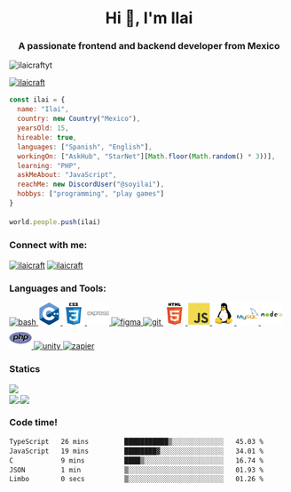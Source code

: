 <h1 align="center">Hi 👋, I'm Ilai</h1>
<h3 align="center">A passionate frontend and backend developer from Mexico</h3>

<p align="left"> <img src="https://komarev.com/ghpvc/?username=ilaicraftyt&label=Profile%20views&color=0e75b6&style=flat" alt="ilaicraftyt" /> </p>

<p align="left"> <a href="https://twitter.com/ilaicraft" target="blank"><img src="https://img.shields.io/twitter/follow/ilaicraft?logo=twitter&style=for-the-badge" alt="ilaicraft" /></a> </p>

```js
const ilai = {
  name: "Ilai",
  country: new Country("Mexico"),
  yearsOld: 15,
  hireable: true,
  languages: ["Spanish", "English"],
  workingOn: ["AskHub", "StarNet"][Math.floor(Math.random() * 3))],
  learning: "PHP",
  askMeAbout: "JavaScript",
  reachMe: new DiscordUser("@soyilai"),
  hobbys: ["programming", "play games"]
}

world.people.push(ilai)
```

<h3 align="left">Connect with me:</h3>
<p align="left">
<a href="https://twitter.com/ilaicraft" target="blank"><img align="center" src="https://raw.githubusercontent.com/rahuldkjain/github-profile-readme-generator/master/src/images/icons/Social/twitter.svg" alt="ilaicraft" height="30" width="40" /></a>
<a href="https://www.youtube.com/c/ilaicraft" target="blank"><img align="center" src="https://raw.githubusercontent.com/rahuldkjain/github-profile-readme-generator/master/src/images/icons/Social/youtube.svg" alt="ilaicraft" height="30" width="40" /></a>
</p>

<h3 align="left">Languages and Tools:</h3>
<p align="left"> <a href="https://www.gnu.org/software/bash/" target="_blank"> <img src="https://www.vectorlogo.zone/logos/gnu_bash/gnu_bash-icon.svg" alt="bash" width="40" height="40"/> </a> <a href="https://www.w3schools.com/cpp/" target="_blank"> <img src="https://raw.githubusercontent.com/devicons/devicon/master/icons/cplusplus/cplusplus-original.svg" alt="cplusplus" width="40" height="40"/> </a> <a href="https://www.w3schools.com/css/" target="_blank"> <img src="https://raw.githubusercontent.com/devicons/devicon/master/icons/css3/css3-original-wordmark.svg" alt="css3" width="40" height="40"/> </a> <a href="https://expressjs.com" target="_blank"> <img src="https://raw.githubusercontent.com/devicons/devicon/master/icons/express/express-original-wordmark.svg" alt="express" width="40" height="40"/> </a> <a href="https://www.figma.com/" target="_blank"> <img src="https://www.vectorlogo.zone/logos/figma/figma-icon.svg" alt="figma" width="40" height="40"/> </a> <a href="https://git-scm.com/" target="_blank"> <img src="https://www.vectorlogo.zone/logos/git-scm/git-scm-icon.svg" alt="git" width="40" height="40"/> </a> <a href="https://www.w3.org/html/" target="_blank"> <img src="https://raw.githubusercontent.com/devicons/devicon/master/icons/html5/html5-original-wordmark.svg" alt="html5" width="40" height="40"/> </a> <a href="https://developer.mozilla.org/en-US/docs/Web/JavaScript" target="_blank"> <img src="https://raw.githubusercontent.com/devicons/devicon/master/icons/javascript/javascript-original.svg" alt="javascript" width="40" height="40"/> </a> <a href="https://www.linux.org/" target="_blank"> <img src="https://raw.githubusercontent.com/devicons/devicon/master/icons/linux/linux-original.svg" alt="linux" width="40" height="40"/> </a> <a href="https://www.mysql.com/" target="_blank"> <img src="https://raw.githubusercontent.com/devicons/devicon/master/icons/mysql/mysql-original-wordmark.svg" alt="mysql" width="40" height="40"/> </a> <a href="https://nodejs.org" target="_blank"> <img src="https://raw.githubusercontent.com/devicons/devicon/master/icons/nodejs/nodejs-original-wordmark.svg" alt="nodejs" width="40" height="40"/> </a> <a href="https://www.php.net" target="_blank"> <img src="https://raw.githubusercontent.com/devicons/devicon/master/icons/php/php-original.svg" alt="php" width="40" height="40"/> </a> <a href="https://unity.com/" target="_blank"> <img src="https://www.vectorlogo.zone/logos/unity3d/unity3d-icon.svg" alt="unity" width="40" height="40"/> </a> <a href="https://zapier.com" target="_blank"> <img src="https://www.vectorlogo.zone/logos/zapier/zapier-icon.svg" alt="zapier" width="40" height="40"/> </a> </p>
<h3 align="left">Statics</h3>
<a href="https://github.com/anuraghazra/github-readme-stats">
  <img align="center" src="https://streak-stats.demolab.com?user=ilaicraftYT&theme=vue-dark&border=DD272700" />
  <br />
  <img align="center" src="https://github-readme-stats.vercel.app/api?username=IlaicraftYT&show_icons=true&theme=vue-dark&count_private=true&layout=compact&hide_border=true" />
  <img align="center" src="https://github-readme-stats.vercel.app/api/top-langs/?username=IlaicraftYT&show_icons=true&theme=vue-dark&count_private=true&layout=compact&hide_border=true" />
</a>

<h3>Code time!</h3>

<!--START_SECTION:waka-->

```txt
TypeScript   26 mins         ███████████▒░░░░░░░░░░░░░   45.03 %
JavaScript   19 mins         ████████▓░░░░░░░░░░░░░░░░   34.01 %
C            9 mins          ████▒░░░░░░░░░░░░░░░░░░░░   16.74 %
JSON         1 min           ▒░░░░░░░░░░░░░░░░░░░░░░░░   01.93 %
Limbo        0 secs          ▒░░░░░░░░░░░░░░░░░░░░░░░░   01.26 %
```

<!--END_SECTION:waka-->
